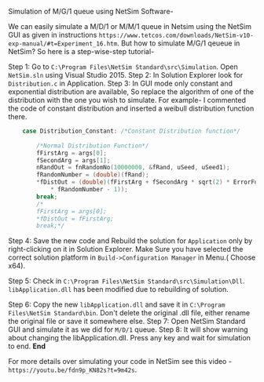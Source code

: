 Simulation of M/G/1 queue using NetSim Software-

We can easily simulate a M/D/1 or M/M/1 queue in Netsim using the NetSim GUI as given in instructions `https://www.tetcos.com/downloads/NetSim-v10-exp-manual/#t=Experiment_16.htm`. But how to simulate M/G/1 qeueue in NetSim? So here is a step-wise-step tutorial-

Step 1: Go to `C:\Program Files\NetSim Standard\src\Simulation`. Open `NetSim.sln` using Visual Studio 2015.
Step 2: In Solution Explorer look for `Distribution.c` in Application.
Step 3: In GUI mode only constant and exponential distribution are available, So replace the algorithm of one of the distribution with the one you wish to simulate.
For example- I commented the code of constant distribution and inserted a weibull distribution function there.
```C++
	case Distribution_Constant: /*Constant Distribution function*/
		
		/*Normal Distribution Function*/
		fFirstArg = args[0];
		fSecondArg = args[1];
		nRandOut = fnRandomNo(10000000, &fRand, uSeed, uSeed1);
		fRandomNumber = (double)(fRand);
		*fDistOut = (double)(fFirstArg + fSecondArg * sqrt(2) * ErrorFun(2
			* fRandomNumber - 1));
		break;
		/*
		fFirstArg = args[0];
		*fDistOut = fFirstArg;
		break;*/
```
Step 4: Save the new code and Rebuild the solution for `Application` only by right-clicking on it in Solution Explorer.
Make Sure you have selected the correct solution platform in `Build->Configuration Manager` in Menu.( Choose x64).

Step 5: Check in `C:\Program Files\NetSim Standard\src\Simulation\Dll`. `libApplication.dll` has been modified due to rebuilding of solution.

Step 6: Copy the new `libApplication.dll` and save it in `C:\Program Files\NetSim Standard\bin`. Don't delete the original .dll file, either rename the original file or save it somewhere else.
Step 7: Open NetSim Standard GUI and simulate it as we did for `M/D/1` queue.
Step 8: It will show warning about changing the libApplication.dll. Press any key and wait for simulation to end.
**End**

For more details over simulating your code in NetSim see this video - `https://youtu.be/fdn9p_KN82s?t=9m42s`.
